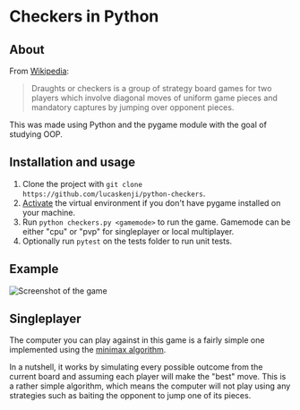 # Checkers in Python

## About
From [Wikipedia](https://en.wikipedia.org/wiki/Draughts):
>Draughts or checkers is a group of strategy board games for two players which involve diagonal moves of uniform game pieces and mandatory captures by jumping over opponent pieces.

This was made using Python and the pygame module with the goal of studying OOP.


## Installation and usage
1. Clone the project with `git clone https://github.com/lucaskenji/python-checkers`.
2. [Activate](https://virtualenv.pypa.io/en/latest/user_guide.html#activators) the virtual environment if you don't have pygame installed on your machine.
3. Run `python checkers.py <gamemode>` to run the game. Gamemode can be either "cpu" or "pvp" for singleplayer or local multiplayer.
4. Optionally run `pytest` on the tests folder to run unit tests.


## Example

![Screenshot of the game](https://github.com/lucaskenji/python-checkers/blob/master/preview/screenshot.png)


## Singleplayer
The computer you can play against in this game is a fairly simple one implemented using the [minimax algorithm](https://en.wikipedia.org/wiki/Minimax).

In a nutshell, it works by simulating every possible outcome from the current board and assuming each player will make the "best" move.
This is a rather simple algorithm, which means the computer will not play using any strategies such as baiting the opponent to jump one of its pieces.